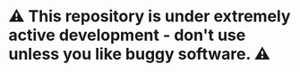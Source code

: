 # ⚠ This repository is under extremely active development - don't use unless you like buggy software. ⚠
